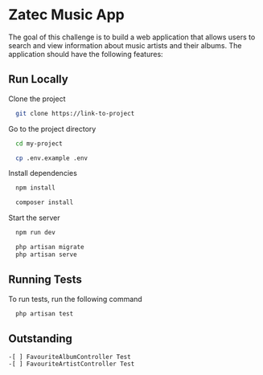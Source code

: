 
# Zatec Music App

The goal of this challenge is to build a web application that allows users to 
search and view information about music artists and their albums. The
application should have the following features:


## Run Locally

Clone the project

```bash
  git clone https://link-to-project
```

Go to the project directory

```bash
  cd my-project
```

```bash
  cp .env.example .env
```

Install dependencies

```bash
  npm install
```

```bash
  composer install
```

Start the server

```bash
  npm run dev
```
```bash
  php artisan migrate
  php artisan serve
```


## Running Tests

To run tests, run the following command

```bash
  php artisan test
```


## Outstanding

```
-[ ] FavouriteAlbumController Test
-[ ] FavouriteArtistController Test
```

